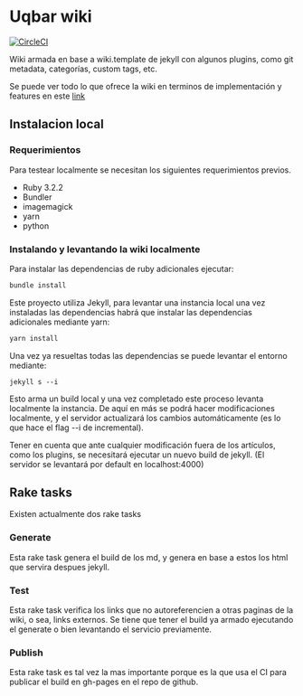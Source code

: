 # Uqbar wiki

[![CircleCI](https://circleci.com/gh/uqbar-project/wiki.svg?style=svg)](https://circleci.com/gh/uqbar-project/wiki)

Wiki armada en base a wiki.template de jekyll con algunos plugins, como git metadata, categorías, custom tags, etc.

Se puede ver todo lo que ofrece la wiki en terminos de implementación y features en este [link](https://uqbar-project.github.io/wiki/wiki/articles/como-empezar.html)


## Instalacion local

### Requerimientos

Para testear localmente se necesitan los siguientes requerimientos previos.

- Ruby 3.2.2
- Bundler
- imagemagick
- yarn
- python

### Instalando y levantando la wiki localmente

Para instalar las dependencias de ruby adicionales ejecutar:

```bash
bundle install
```

Este proyecto utiliza Jekyll, para levantar una instancia local una vez instaladas las dependencias habrá que instalar las dependencias adicionales mediante yarn:

```bash
yarn install
```

Una vez ya resueltas todas las dependencias se puede levantar el entorno mediante:

```
jekyll s --i
```
    
Esto arma un build local y una vez completado este proceso levanta localmente la instancia. De aquí en más se podrá hacer modificaciones localmente, y el servidor actualizará los cambios automáticamente (es lo que hace el flag --i de incremental).

Tener en cuenta que ante cualquier modificación fuera de los artículos, como los plugins, se necesitará ejecutar un nuevo build de jekyll. (El servidor se levantará por default en localhost:4000)

## Rake tasks

Existen actualmente dos rake tasks 

### Generate

Esta rake task genera el build de los md, y genera en base a estos los html que servira despues jekyll.

### Test

Esta rake task verifica los links que no autoreferencien a otras paginas de la wiki, o sea, links externos. Se tiene que tener el build ya armado ejecutando el generate o bien levantando el servicio previamente.

### Publish

Esta rake task es tal vez la mas importante porque es la que usa el CI para publicar el build en gh-pages en el repo de github.


